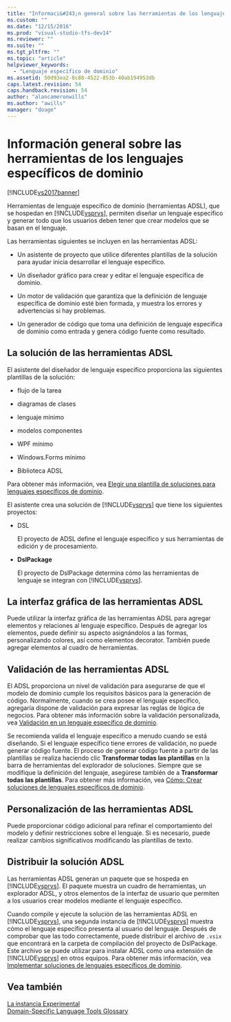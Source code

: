 ```yaml
---
title: "Informaci&#243;n general sobre las herramientas de los lenguajes espec&#237;ficos de dominio | Microsoft Docs"
ms.custom: ""
ms.date: "12/15/2016"
ms.prod: "visual-studio-tfs-dev14"
ms.reviewer: ""
ms.suite: ""
ms.tgt_pltfrm: ""
ms.topic: "article"
helpviewer_keywords: 
  - "Lenguaje específico de dominio"
ms.assetid: 50d93ea2-8c88-4522-853b-40ab194953db
caps.latest.revision: 54
caps.handback.revision: 54
author: "alancameronwills"
ms.author: "awills"
manager: "douge"
---
```

# Informaci&#243;n general sobre las herramientas de los lenguajes espec&#237;ficos de dominio
[!INCLUDE[vs2017banner](../code-quality/includes/vs2017banner.md)]

Herramientas de lenguaje específico de dominio \(herramientas ADSL\), que se hospedan en [!INCLUDE[vsprvs](../code-quality/includes/vsprvs_md.md)], permiten diseñar un lenguaje específico y generar todo que los usuarios deben tener que crear modelos que se basan en el lenguaje.  
  
 Las herramientas siguientes se incluyen en las herramientas ADSL:  
  
-   Un asistente de proyecto que utilice diferentes plantillas de la solución para ayudar inicia desarrollar el lenguaje específico.  
  
-   Un diseñador gráfico para crear y editar el lenguaje específica de dominio.  
  
-   Un motor de validación que garantiza que la definición de lenguaje específica de dominio esté bien formada, y muestra los errores y advertencias si hay problemas.  
  
-   Un generador de código que toma una definición de lenguaje específica de dominio como entrada y genera código fuente como resultado.  
  
## La solución de las herramientas ADSL  
 El asistente del diseñador de lenguaje específico proporciona las siguientes plantillas de la solución:  
  
-   flujo de la tarea  
  
-   diagramas de clases  
  
-   lenguaje mínimo  
  
-   modelos componentes  
  
-   WPF mínimo  
  
-   Windows.Forms mínimo  
  
-   Biblioteca ADSL  
  
 Para obtener más información, vea [Elegir una plantilla de soluciones para lenguajes específicos de dominio](../modeling/choosing-a-domain-specific-language-solution-template.md).  
  
 El asistente crea una solución de [!INCLUDE[vsprvs](../code-quality/includes/vsprvs_md.md)] que tiene los siguientes proyectos:  
  
-   DSL  
  
     El proyecto de ADSL define el lenguaje específico y sus herramientas de edición y de procesamiento.  
  
-   **DslPackage**  
  
     El proyecto de DslPackage determina cómo las herramientas de lenguaje se integran con [!INCLUDE[vsprvs](../code-quality/includes/vsprvs_md.md)].  
  
## La interfaz gráfica de las herramientas ADSL  
 Puede utilizar la interfaz gráfica de las herramientas ADSL para agregar elementos y relaciones al lenguaje específico.  Después de agregar los elementos, puede definir su aspecto asignándolos a las formas, personalizando colores, así como elementos decorator.  También puede agregar elementos al cuadro de herramientas.  
  
## Validación de las herramientas ADSL  
 El ADSL proporciona un nivel de validación para asegurarse de que el modelo de dominio cumple los requisitos básicos para la generación de código.  Normalmente, cuando se crea posee el lenguaje específico, agregaría dispone de validación para expresar las reglas de lógica de negocios.  Para obtener más información sobre la validación personalizada, vea [Validación en un lenguaje específico de dominio](../modeling/validation-in-a-domain-specific-language.md).  
  
 Se recomienda valida el lenguaje específico a menudo cuando se está diseñando.  Si el lenguaje específico tiene errores de validación, no puede generar código fuente.  El proceso de generar código fuente a partir de las plantillas se realiza haciendo clic **Transformar todas las plantillas** en la barra de herramientas del explorador de soluciones.  Siempre que se modifique la definición del lenguaje, asegúrese también de a **Transformar todas las plantillas**.  Para obtener más información, vea [Cómo: Crear soluciones de lenguajes específicos de dominio](../modeling/how-to-create-a-domain-specific-language-solution.md).  
  
## Personalización de las herramientas ADSL  
 Puede proporcionar código adicional para refinar el comportamiento del modelo y definir restricciones sobre el lenguaje.  Si es necesario, puede realizar cambios significativos modificando las plantillas de texto.  
  
## Distribuir la solución ADSL  
 Las herramientas ADSL generan un paquete que se hospeda en [!INCLUDE[vsprvs](../code-quality/includes/vsprvs_md.md)].  El paquete muestra un cuadro de herramientas, un explorador ADSL, y otros elementos de la interfaz de usuario que permiten a los usuarios crear modelos mediante el lenguaje específico.  
  
 Cuando compile y ejecute la solución de las herramientas ADSL en [!INCLUDE[vsprvs](../code-quality/includes/vsprvs_md.md)], una segunda instancia de [!INCLUDE[vsprvs](../code-quality/includes/vsprvs_md.md)] muestra cómo el lenguaje específico presenta al usuario del lenguaje. Después de comprobar que las todo correctamente, puede distribuir el archivo de `.vsix` que encontrará en la carpeta de compilación del proyecto de DslPackage.  Este archivo se puede utilizar para instalar ADSL como una extensión de [!INCLUDE[vsprvs](../code-quality/includes/vsprvs_md.md)] en otros equipos.  Para obtener más información, vea [Implementar soluciones de lenguajes específicos de dominio](../modeling/deploying-domain-specific-language-solutions.md).  
  
## Vea también  
 [La instancia Experimental](../extensibility/the-experimental-instance.md)   
 [Domain\-Specific Language Tools Glossary](http://msdn.microsoft.com/es-es/ca5e84cb-a315-465c-be24-76aa3df276aa)